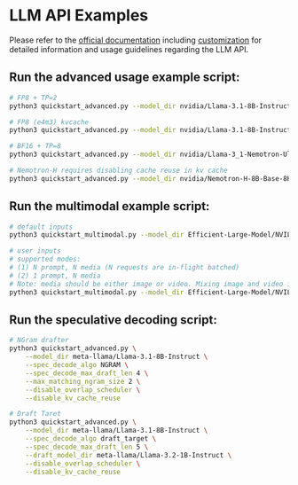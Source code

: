 # LLM API Examples

Please refer to the [official documentation](https://nvidia.github.io/TensorRT-LLM/llm-api/) including [customization](https://nvidia.github.io/TensorRT-LLM/examples/customization.html) for detailed information and usage guidelines regarding the LLM API.


## Run the advanced usage example script:

```bash
# FP8 + TP=2
python3 quickstart_advanced.py --model_dir nvidia/Llama-3.1-8B-Instruct-FP8 --tp_size 2

# FP8 (e4m3) kvcache
python3 quickstart_advanced.py --model_dir nvidia/Llama-3.1-8B-Instruct-FP8 --kv_cache_dtype fp8

# BF16 + TP=8
python3 quickstart_advanced.py --model_dir nvidia/Llama-3_1-Nemotron-Ultra-253B-v1 --tp_size 8

# Nemotron-H requires disabling cache reuse in kv cache
python3 quickstart_advanced.py --model_dir nvidia/Nemotron-H-8B-Base-8K --disable_kv_cache_reuse --max_batch_size 8
```

## Run the multimodal example script:

```bash
# default inputs
python3 quickstart_multimodal.py --model_dir Efficient-Large-Model/NVILA-8B --modality image [--use_cuda_graph]

# user inputs
# supported modes:
# (1) N prompt, N media (N requests are in-flight batched)
# (2) 1 prompt, N media
# Note: media should be either image or video. Mixing image and video is not supported.
python3 quickstart_multimodal.py --model_dir Efficient-Large-Model/NVILA-8B --modality video --prompt "Tell me what you see in the video briefly." "Describe the scene in the video briefly." --media "https://huggingface.co/datasets/Efficient-Large-Model/VILA-inference-demos/resolve/main/OAI-sora-tokyo-walk.mp4" "https://huggingface.co/datasets/Efficient-Large-Model/VILA-inference-demos/resolve/main/world.mp4" --max_tokens 128 [--use_cuda_graph]
```

## Run the speculative decoding script:

```bash
# NGram drafter
python3 quickstart_advanced.py \
    --model_dir meta-llama/Llama-3.1-8B-Instruct \
    --spec_decode_algo NGRAM \
    --spec_decode_max_draft_len 4 \
    --max_matching_ngram_size 2 \
    --disable_overlap_scheduler \
    --disable_kv_cache_reuse
```

```bash
# Draft Taret
python3 quickstart_advanced.py \
    --model_dir meta-llama/Llama-3.1-8B-Instruct \
    --spec_decode_algo draft_target \
    --spec_decode_max_draft_len 5 \
    --draft_model_dir meta-llama/Llama-3.2-1B-Instruct \
    --disable_overlap_scheduler \
    --disable_kv_cache_reuse
```
